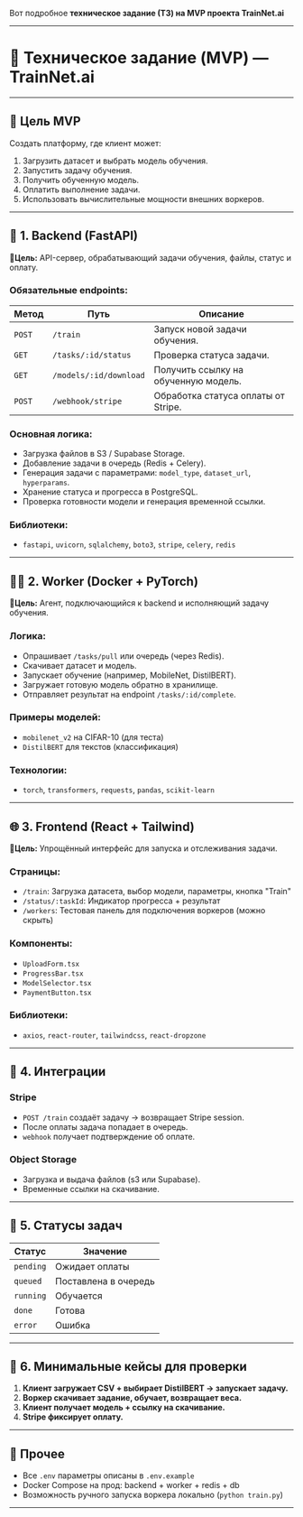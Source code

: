 Вот подробное **техническое задание (ТЗ) на MVP проекта TrainNet.ai**

---

# 🧾 Техническое задание (MVP) — **TrainNet.ai**

---

## 📌 Цель MVP

Создать платформу, где клиент может:

1. Загрузить датасет и выбрать модель обучения.
2. Запустить задачу обучения.
3. Получить обученную модель.
4. Оплатить выполнение задачи.
5. Использовать вычислительные мощности внешних воркеров.

---

## 📁 1. Backend (FastAPI)

**📍Цель:** API-сервер, обрабатывающий задачи обучения, файлы, статус и оплату.

### Обязательные endpoints:

| Метод  | Путь                   | Описание                             |
| ------ | ---------------------- | ------------------------------------ |
| `POST` | `/train`               | Запуск новой задачи обучения.        |
| `GET`  | `/tasks/:id/status`    | Проверка статуса задачи.             |
| `GET`  | `/models/:id/download` | Получить ссылку на обученную модель. |
| `POST` | `/webhook/stripe`      | Обработка статуса оплаты от Stripe.  |

### Основная логика:

- Загрузка файлов в S3 / Supabase Storage.
- Добавление задачи в очередь (Redis + Celery).
- Генерация задачи с параметрами: `model_type`, `dataset_url`, `hyperparams`.
- Хранение статуса и прогресса в PostgreSQL.
- Проверка готовности модели и генерация временной ссылки.

### Библиотеки:

- `fastapi`, `uvicorn`, `sqlalchemy`, `boto3`, `stripe`, `celery`, `redis`

---

## 👨‍💻 2. Worker (Docker + PyTorch)

**📍Цель:** Агент, подключающийся к backend и исполняющий задачу обучения.

### Логика:

- Опрашивает `/tasks/pull` или очередь (через Redis).
- Скачивает датасет и модель.
- Запускает обучение (например, MobileNet, DistilBERT).
- Загружает готовую модель обратно в хранилище.
- Отправляет результат на endpoint `/tasks/:id/complete`.

### Примеры моделей:

- `mobilenet_v2` на CIFAR-10 (для теста)
- `DistilBERT` для текстов (классификация)

### Технологии:

- `torch`, `transformers`, `requests`, `pandas`, `scikit-learn`

---

## 🌐 3. Frontend (React + Tailwind)

**📍Цель:** Упрощённый интерфейс для запуска и отслеживания задачи.

### Страницы:

- `/train`: Загрузка датасета, выбор модели, параметры, кнопка "Train"
- `/status/:taskId`: Индикатор прогресса + результат
- `/workers`: Тестовая панель для подключения воркеров (можно скрыть)

### Компоненты:

- `UploadForm.tsx`
- `ProgressBar.tsx`
- `ModelSelector.tsx`
- `PaymentButton.tsx`

### Библиотеки:

- `axios`, `react-router`, `tailwindcss`, `react-dropzone`

---

## 🔗 4. Интеграции

### Stripe

- `POST /train` создаёт задачу → возвращает Stripe session.
- После оплаты задача попадает в очередь.
- `webhook` получает подтверждение об оплате.

### Object Storage

- Загрузка и выдача файлов (s3 или Supabase).
- Временные ссылки на скачивание.

---

## 🚦 5. Статусы задач

| Статус    | Значение             |
| --------- | -------------------- |
| `pending` | Ожидает оплаты       |
| `queued`  | Поставлена в очередь |
| `running` | Обучается            |
| `done`    | Готова               |
| `error`   | Ошибка               |

---

## 🧪 6. Минимальные кейсы для проверки

1. **Клиент загружает CSV + выбирает DistilBERT → запускает задачу.**
2. **Воркер скачивает задание, обучает, возвращает веса.**
3. **Клиент получает модель + ссылку на скачивание.**
4. **Stripe фиксирует оплату.**

---

## 📎 Прочее

- Все `.env` параметры описаны в `.env.example`
- Docker Compose на прод: backend + worker + redis + db
- Возможность ручного запуска воркера локально (`python train.py`)

---
